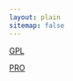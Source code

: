 ```yaml
---
layout: plain
sitemap: false
---
```


<a href="/gnulicense/">GPL</a>

<a href="/prolicense/">PRO</a>
